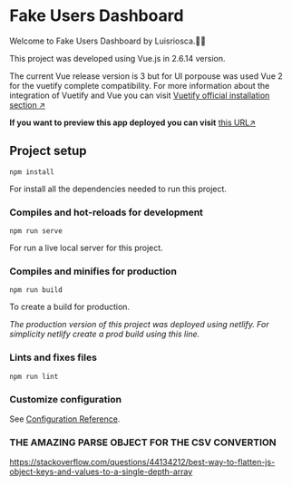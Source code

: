 # Fake Users Dashboard
Welcome to Fake Users Dashboard by Luisriosca.🙌🏻

This project was developed using Vue.js in 2.6.14 version.

The current Vue release version is 3 but for UI porpouse was used Vue 2 for the vuetify complete compatibility. For more information about the integration of Vuetify and Vue you can visit [Vuetify official installation section ↗️](https://vuetifyjs.com/en/getting-started/installation/)

**If you want to preview this app deployed you can visit** [this URL↗️](https://dashboard-users-luisrioscode.netlify.app/)
## Project setup

```
npm install
```
For install all the dependencies needed to run this project.
### Compiles and hot-reloads for development
```
npm run serve
```
For run a live local server for this project.
### Compiles and minifies for production
```
npm run build
```
To create a build for production. 

*The production version of this project was deployed using netlify. For simplicity netlify create a prod build using this line.*
### Lints and fixes files
```
npm run lint
```

### Customize configuration
See [Configuration Reference](https://cli.vuejs.org/config/).


### THE AMAZING PARSE OBJECT FOR THE CSV CONVERTION
https://stackoverflow.com/questions/44134212/best-way-to-flatten-js-object-keys-and-values-to-a-single-depth-array